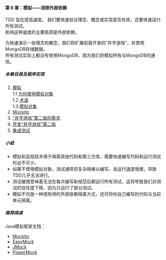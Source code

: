 #### 第 6 章：模拟——消除外部依赖 ####
TDD 旨在提高速度。  我们要快速验证理念、概念或实现是否有效，还要快速运行所有测试。  
影响这种速度的主要瓶颈是外部依赖。  
  
为快速演示一些理念和概念，我们将扩展前面开发的“井字游戏”，并使用MongoDB存储数据。  
所有测试实际上都没有使用MongoDB，因为我们将模拟所有与MongoDB的通信。  
##### 本章目录及程序实现 #####
1.	[模拟](Course10Mocking.java)  
    1.1	[为何使用模拟对象](Course11WhyMocking.java)  
    1.2	[术语](Course12Terminology.java)  
    1.3	[模拟对象](Course13MockObjects.java)  
2.	[Mockito](Course2Mockito.java)   
3.	[“井字游戏”第二版的需求](Course3TicTacToeV2.java)  
4.	[开发“井字游戏”第二版](Course4DevTicTacToeV2.java)   
5.	[集成测试](Course5TestsSeparation.java)
    
##### 小结 #####
-	模拟和监视技术用于隔离其他代码和第三方库，需要快速编写代码和运行测试时必不可少。
-	如果不使用模拟对象，测试通常将复杂得难以编写，且运行速度很慢，导致TDD几乎无法进行。
-	测试缓慢意味着无法在每次编写新规范后都运行所有测试，这将导致我们对测试的信任度下降，因为只运行了部分测试。
-	模拟不仅是一种很有用的外部依赖隔离方式，还可将你自己编写的代码与当前单元隔离。 

##### 推荐阅读 #####
Java模拟框架文档：
-	[Mockito](http://mockito.org/)
-	[EasyMock](http://easymock.org/)
-	[JMock](http://www.jmock.org/)
-	[PowerMock](https://code.google.com/p/powermock/)